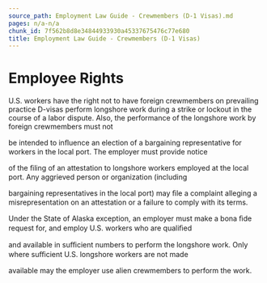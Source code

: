 ```yaml
---
source_path: Employment Law Guide - Crewmembers (D-1 Visas).md
pages: n/a-n/a
chunk_id: 7f562b8d8e34844933930a45337675476c77e680
title: Employment Law Guide - Crewmembers (D-1 Visas)
---
```

# Employee Rights

U.S. workers have the right not to have foreign crewmembers on prevailing practice D-visas perform longshore work during a strike or lockout in the course of a labor dispute. Also, the performance of the longshore work by foreign crewmembers must not

be intended to inﬂuence an election of a bargaining representative for workers in the local port. The employer must provide notice

of the ﬁling of an attestation to longshore workers employed at the local port. Any aggrieved person or organization (including

bargaining representatives in the local port) may ﬁle a complaint alleging a misrepresentation on an attestation or a failure to comply with its terms.

Under the State of Alaska exception, an employer must make a bona ﬁde request for, and employ U.S. workers who are qualiﬁed

and available in suﬃcient numbers to perform the longshore work. Only where suﬃcient U.S. longshore workers are not made

available may the employer use alien crewmembers to perform the work.
